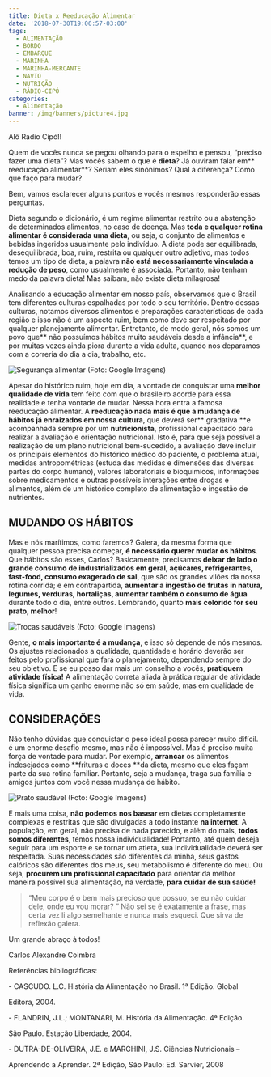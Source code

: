 ```yaml
---
title: Dieta x Reeducação Alimentar
date: '2018-07-30T19:06:57-03:00'
tags:
  - ALIMENTAÇÃO
  - BORDO
  - EMBARQUE
  - MARINHA
  - MARINHA-MERCANTE
  - NAVIO
  - NUTRIÇÃO
  - RÁDIO-CIPÓ
categories:
  - Alimentação
banner: /img/banners/picture4.jpg
---
```

Alô Rádio Cipó!!

Quem de vocês nunca se pegou olhando para o espelho e pensou, “preciso fazer uma dieta”? Mas vocês sabem o que é **dieta**? Já ouviram falar em** reeducação alimentar**? Seriam eles sinônimos? Qual a diferença? Como que faço para mudar? 

Bem, vamos esclarecer alguns pontos e vocês mesmos responderão essas perguntas.

Dieta segundo o dicionário, é um regime alimentar restrito ou a abstenção de determinados alimentos, no caso de doença. Mas **toda e qualquer rotina alimentar é considerada uma dieta**, ou seja, o conjunto de alimentos e bebidas ingeridos usualmente pelo indivíduo. A dieta pode ser equilibrada, desequilibrada, boa, ruim, restrita ou qualquer outro adjetivo, mas todos temos um tipo de dieta, a palavra **não está necessariamente vinculada a redução de peso**, como usualmente é associada. Portanto, não tenham medo da palavra dieta! Mas saibam, não existe dieta milagrosa!

Analisando a educação alimentar em nosso país, observamos que o Brasil tem diferentes culturas espalhadas por todo o seu território. Dentro dessas culturas, notamos diversos alimentos e preparações características de cada região e isso não é um aspecto ruim, bem como deve ser respeitado por qualquer planejamento alimentar. Entretanto, de modo geral, nós somos um povo que** não possuímos hábitos muito saudáveis desde a infância**, e por muitas vezes ainda piora durante a vida adulta, quando nos deparamos com a correria do dia a dia, trabalho, etc.

![Segurança alimentar (Foto: Google Imagens)](/img/banners/picture5.jpg)

Apesar do histórico ruim, hoje em dia, a vontade de conquistar uma **melhor qualidade de vida** tem feito com que o brasileiro acorde para essa realidade e tenha vontade de mudar. Nessa hora entra a famosa reeducação alimentar. A **reeducação nada mais é que a mudança de hábitos já enraizados em nossa cultura**, que deverá ser** gradativa **e acompanhada sempre por um **nutricionista**, profissional capacitado para realizar a avaliação e orientação nutricional. Isto é, para que seja possível a realização de um plano nutricional bem-sucedido, a avaliação deve incluir os principais elementos do histórico médico do paciente, o problema atual, medidas antropométricas (estuda das medidas e dimensões das diversas partes do corpo humano), valores laboratoriais e bioquímicos, informações sobre medicamentos e outras possíveis interações entre drogas e alimentos, além de um histórico completo de alimentação e ingestão de nutrientes.

## MUDANDO OS HÁBITOS

Mas e nós marítimos, como faremos? Galera, da mesma forma que qualquer pessoa precisa começar, **é necessário querer mudar os hábitos**. Que hábitos são esses, Carlos? Basicamente, precisamos **deixar de lado o grande consumo de industrializados em geral, açúcares, refrigerantes, fast-food, consumo exagerado de sal**, que são os grandes vilões da nossa rotina corrida; e em contrapartida, **aumentar a ingestão de frutas in natura, legumes, verduras, hortaliças, aumentar também o consumo de água** durante todo o dia, entre outros. Lembrando, quanto **mais colorido for seu prato, melhor**!

![Trocas saudáveis (Foto: Google Imagens)](/img/banners/picture8.jpg)

Gente, **o mais importante é a mudança**, e isso só depende de nós mesmos. Os ajustes relacionados a qualidade, quantidade e horário deverão ser feitos pelo profissional que fará o planejamento, dependendo sempre do seu objetivo. E se eu posso dar mais um conselho a vocês, **pratiquem atividade física!** A alimentação correta aliada à prática regular de atividade física significa um ganho enorme não só em saúde, mas em qualidade de vida.

## CONSIDERAÇÕES

Não tenho dúvidas que conquistar o peso ideal possa parecer muito difícil. é um enorme desafio mesmo, mas não é impossível. Mas é preciso muita força de vontade para mudar. Por exemplo, **arrancar** os alimentos indesejados como **frituras e doces **da dieta, mesmo que eles façam parte da sua rotina familiar. Portanto, seja a mudança, traga sua família e amigos juntos com você nessa mudança de hábito.

![Prato saudável (Foto: Google Imagens)](/img/banners/picture1.jpg)

E mais uma coisa, **não podemos nos basear** em dietas completamente complexas e restritas que são divulgadas a todo instante **na internet**. A população, em geral, não precisa de nada parecido, e além do mais, **todos somos diferentes**, temos nossa individualidade! Portanto, até quem deseja seguir para um esporte e se tornar um atleta, sua individualidade deverá ser respeitada. Suas necessidades são diferentes da minha, seus gastos calóricos são diferentes dos meus, seu metabolismo é diferente do meu. Ou seja, **procurem um profissional capacitado** para orientar da melhor maneira possível sua alimentação, na verdade, **para cuidar de sua saúde!**

> “Meu corpo é o bem mais precioso que possuo, se eu não cuidar dele, onde eu vou morar? ” Não sei se é exatamente a frase, mas certa vez li algo semelhante e nunca mais esqueci. Que sirva de reflexão galera.

Um grande abraço à todos!

Carlos Alexandre Coimbra







Referências bibliográficas:

\- CASCUDO. L.C. História da Alimentação no Brasil. 1ª Edição. Global 

Editora, 2004. 

\- FLANDRIN, J.L.; MONTANARI, M. História da Alimentação. 4ª Edição. 

São Paulo. Estação Liberdade, 2004. 

\- DUTRA-DE-OLIVEIRA, J.E. e MARCHINI, J.S. Ciências Nutricionais – 

Aprendendo a Aprender. 2ª Edição, São Paulo: Ed. Sarvier, 2008
